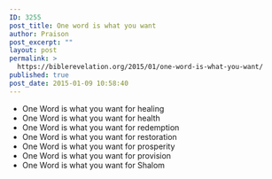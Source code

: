```yaml
---
ID: 3255
post_title: One word is what you want
author: Praison
post_excerpt: ""
layout: post
permalink: >
  https://biblerevelation.org/2015/01/one-word-is-what-you-want/
published: true
post_date: 2015-01-09 10:58:40
---
```

<ul>
	<li>One Word is what you want for healing</li>
	<li>One Word is what you want for health</li>
	<li>One Word is what you want for redemption</li>
	<li>One Word is what you want for restoration</li>
	<li>One Word is what you want for prosperity</li>
	<li>One Word is what you want for provision</li>
	<li>One Word is what you want for Shalom</li>
</ul>